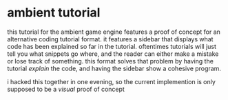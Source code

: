 # ambient tutorial
this tutorial for the ambient game engine features a proof of concept for an alternative coding tutorial format.
it features a sidebar that displays what code has been explained so far in the tutorial.
oftentimes tutorials will just tell you what snippets go where, and the reader can either
make a mistake or lose track of something. this format solves that problem by having the tutorial *explain*
the code, and having the sidebar show a cohesive program.

i hacked this together in one evening, so the current implemention is only supposed to be a *visual* proof of concept
